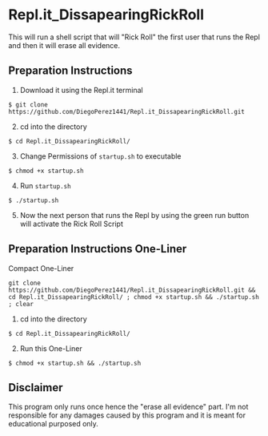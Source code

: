 # Repl.it_DissapearingRickRoll

This will run a shell script that will "Rick Roll" the first user that runs the Repl and then it will erase all evidence.

## Preparation Instructions 
1. Download it using the Repl.it terminal
```
$ git clone https://github.com/DiegoPerez1441/Repl.it_DissapearingRickRoll.git
```
2. cd into the directory
```
$ cd Repl.it_DissapearingRickRoll/
```
3. Change Permissions of `startup.sh` to executable
```
$ chmod +x startup.sh
```
4. Run `startup.sh`
```
$ ./startup.sh
```
5. Now the next person that runs the Repl by using the green run button will activate the Rick Roll Script

## Preparation Instructions One-Liner
Compact One-Liner
```
git clone https://github.com/DiegoPerez1441/Repl.it_DissapearingRickRoll.git && cd Repl.it_DissapearingRickRoll/ ; chmod +x startup.sh && ./startup.sh ; clear
```
1. cd into the directory
```
$ cd Repl.it_DissapearingRickRoll/
```
2. Run this One-Liner
```
$ chmod +x startup.sh && ./startup.sh 
```

## Disclaimer
This program only runs once hence the "erase all evidence" part. 
I'm not responsible for any damages caused by this program and it is meant for educational purposed only.

